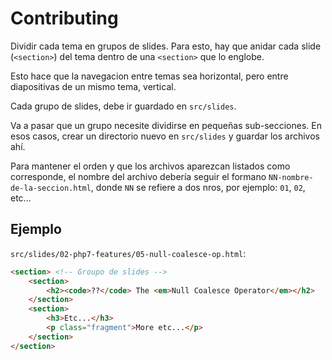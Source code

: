 Contributing
============

Dividir cada tema en grupos de slides. Para esto, hay que anidar cada slide
(`<section>`) del tema dentro de una `<section>` que lo englobe.

Esto hace que la navegacion entre temas sea horizontal, pero entre diapositivas
de un mismo tema, vertical.

Cada grupo de slides, debe ir guardado en `src/slides`.

Va a pasar que un grupo necesite dividirse en pequeñas sub-secciones. En esos
casos, crear un directorio nuevo en `src/slides` y guardar los archivos ahí.

Para mantener el orden y que los archivos aparezcan listados como corresponde,
el nombre del archivo debería seguir el formano `NN-nombre-de-la-seccion.html`,
donde `NN` se refiere a dos nros, por ejemplo: `01`, `02`, etc...

Ejemplo
-------

`src/slides/02-php7-features/05-null-coalesce-op.html`:

```html
<section> <!-- Groupo de slides -->
    <section>
        <h2><code>??</code> The <em>Null Coalesce Operator</em></h2>
    </section>
    <section>
        <h3>Etc...</h3>
        <p class="fragment">More etc...</p>
    </section>
</section>
```
